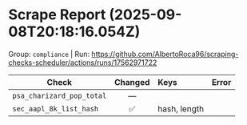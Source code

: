 # Scrape Report (2025-09-08T20:18:16.054Z)

Group: `compliance`  |  Run: https://github.com/AlbertoRoca96/scraping-checks-scheduler/actions/runs/17562971722

| Check | Changed | Keys | Error |
|---|:---:|:--|:--|
| `psa_charizard_pop_total` | — |  |  |
| `sec_aapl_8k_list_hash` | ✅ | hash, length |  |
